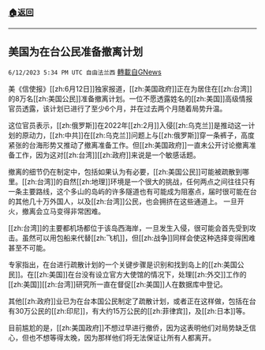 ###  [:house:返回](README.md)
---


## 美国为在台公民准备撤离计划
`6/12/2023 5:34 PM UTC 自由法兰西` [轉載自GNews](https://gnews.org/articles/1378624)

美《信使报》[[zh:6月12日]]独家报道，[[zh:美国政府]]正在为居住在[[zh:台湾]]的8万名[[zh:美国公民]]准备撤离计划。一位不愿透露姓名的[[zh:美国]]高级情报官员透露，该计划已进行了至少6个月，并在过去两个月随着局势升温。

  

这位官员表示，[[zh:俄罗斯]]在2022年[[zh:2月]]入侵[[zh:乌克兰]]是推动这一计划的原动力，[[zh:中共]]在[[zh:乌克兰]]问题上与[[zh:俄罗斯]]穿一条裤子，高度紧张的台海形势又推动了撤离准备工作。但[[zh:美国政府]]一直未公开讨论撤离准备工作，因为这对[[zh:台湾]][[zh:政府]]来说是一个敏感话题。

  

撤离的细节仍在制定中，包括如果认为有必要，[[zh:美国公民]]可能被疏散到哪里。[[zh:台湾]]的自然[[zh:地理]]环境是一个很大的挑战，任何两点之间往往只有一条主要路线，这个多山的岛屿的许多隧道也有可能成为阻塞点，届时很可能在台的其他几十万外国人，以及[[zh:台湾]]公民，也会拥挤在这些通道上。 一旦开火，撤离会立马变得非常困难。

  

[[zh:台湾]]的主要都机场都位于该岛西海岸，一旦发生入侵，很可能会首先受到攻击。虽然可以用包船来代替[[zh:飞机]]，但[[zh:战争]]同样会使这种选择变得困难甚至不可能。

  

专家指出，在台进行疏散计划的一个关键步骤是识别和找到岛上的[[zh:美国公民]]。在[[zh:美国]]在台没有设立官方大使馆的情况下，处理[[zh:外交]]工作的[[zh:美国]][[zh:台湾]]研究所一直在督促[[zh:美国]]人在数据库中登记。

  

其他[[zh:政府]]业已为在台本国公民制定了疏散计划，或者正在这样做，包括在台有30万公民的[[zh:印尼]]，有大约15万公民的[[zh:菲律宾]]，及[[zh:日本]]等。

  

目前尴尬的是，[[zh:美国政府]]不想过早进行撤侨，因为这表明他们对局势缺乏信心，但也不想等得太晚，因为那样他们将无法保证让所有人都离开。
